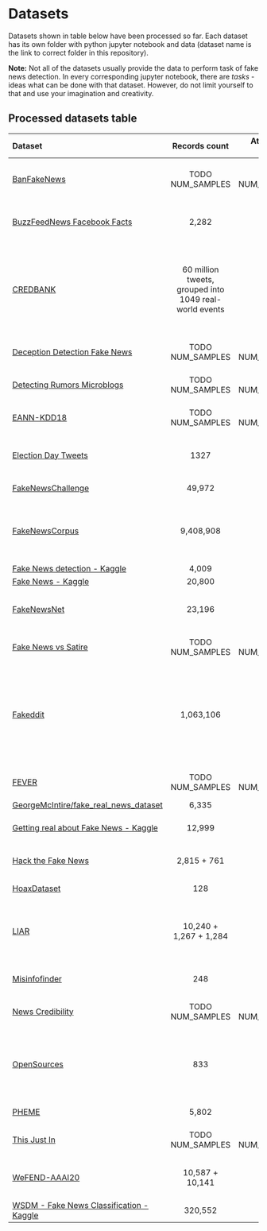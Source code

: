 # Datasets

Datasets shown in table below have been processed so far. Each dataset has its own folder with python jupyter notebook and data (dataset name is the link to correct folder in this repository).

**Note:** Not all of the datasets usually provide the data to perform task of fake news detection. In every corresponding jupyter notebook, there are *tasks* - ideas what can be done with that dataset. However, do not limit yourself to that and use your imagination and creativity.


## Processed datasets table

| **Dataset** | **Records count** | **Attributes count** | **Labels** | **Labeling method** |
|:------------|:-----------------:|:--------------------:|------------| --------------------|
| [BanFakeNews](./ban_fake_news/) | TODO NUM_SAMPLES | TODO NUM_FEATURES | TODO LABELS | manual by computer science students |
| [BuzzFeedNews Facebook Facts](./buzzfeednews_facebook_facts/) | 2,282 | 12 | mostly true, no factual content, mixture of true and false, mostly false | manual |
| [CREDBANK](./credbank/) | 60 million tweets, grouped into 1049 real-world events | - | Certainly Inaccurate (-2), Probably Inaccurate (-1), Uncertain/Doubtful (0), Probably Accurate (+1), Certainly Accurate (+2) | 30 human annotators for each event |
| [Deception Detection Fake News](./deception_detection_fake_news/) | TODO NUM_SAMPLES | TODO NUM_FEATURES | TODO LABELS | TODO LABELING METHOD |
| [Detecting Rumors Microblogs](./detecting_rumors_microblogs/) | TODO NUM_SAMPLES | TODO NUM_FEATURES | TODO LABELS | TODO LABELING METHOD |
| [EANN-KDD18](./eann-kdd18/) | TODO NUM_SAMPLES | TODO NUM_FEATURES | TODO LABELS | TODO LABELING METHOD |
| [Election Day Tweets](./electionday_tweets/) | 1327 | 17 | not fake news, fake news (or 5 categories of fake news) | manual by one expert | 
| [FakeNewsChallenge](./fake_news_challenge/) | 49,972 | 4 | unrelated, discuss, agree, disagree | manual by experts |
| [FakeNewsCorpus](./fake_news_corpus/) | 9,408,908 | 16 | fake, satire, bias, conspiracy, state, junksci, hate, clickbait, unreliable, political, reliable | using domain (with usage of `OpenSources`) |
| [Fake News detection - Kaggle](./fake_news_detection_kaggle/) | 4,009 | 4 | 1 (real), 0 (fake) | unknown |
| [Fake News - Kaggle](./fake_news_kaggle/) | 20,800 | 5 | reliable, unreliable | unknown |
| [FakeNewsNet](./fake_news_net/) | 23,196 | 5 | real, fake | according to fact-checking websites (like politifact.com) |
| [Fake News vs Satire](./fake_news_vs_satire/) | TODO NUM_SAMPLES | TODO NUM_FEATURES | TODO LABELS | TODO LABELING METHOD |
| [Fakeddit](./fakeddit/) | 1,063,106 | 16 | fake (probably 0) or not (probably 1), or 3-way labeling and 6-way labeling (see appropriate README)  | according to subreddit's theme, automated quality checks and manually checked 150 of them for test |
| [FEVER](./fever/) | TODO NUM_SAMPLES | TODO NUM_FEATURES | TODO LABELS | TODO LABELING METHOD |
| [GeorgeMcIntire/fake_real_news_dataset](./georgemcintire_fake_real_news_dataset/) | 6,335 | 3 | REAL, FAKE | unknown |
| [Getting real about Fake News - Kaggle](./getting_real_about_fake_news_kaggle/) | 12,999 | 20 | bias, conspiracy, hate, satire, state, junksci, fake, bs | using domain (with usage of `OpenSources`) |
| [Hack the Fake News](./hack_the_fake_news/) | 2,815 + 761 | 6 | fake news (3) or not (1) | manual by students of journalism |
| [HoaxDataset](./hoax_dataset/) | 128 | - | Hoax, Nonhoax | manual by experts |
| [LIAR](./liar/) | 10,240 + 1,267 + 1,284  | 14 | barely true counts, false counts, half true counts, mostly true counts, pants on fire counts | according to fact-checking websites (like politifact.com) |
| [Misinfofinder](./misinfofinder/) | 248  | 13 | 1 (misinformative), 0 (non-misinformative) | manual by authors |
| [News Credibility](./news_credibility/) | TODO NUM_SAMPLES | TODO NUM_FEATURES | TODO LABELS | TODO LABELING METHOD |
| [OpenSources](./opensources/) | 833 | 5 | bias, clickbait, conspiracy, fake, hate, junksci, satire, political, reliable, rumor, state, unreliable, blog, satirical | manual by experts (only websites are labeled) |
| [PHEME](./pheme/) | 5,802 | - | rumour, non-rumours | manual by journalists |
| [This Just In](./this_just_in/) | TODO NUM_SAMPLES | TODO NUM_FEATURES | TODO LABELS | TODO LABELING METHOD |
| [WeFEND-AAAI20](./wefend_aaai20/) | 10,587 + 10,141 | 6 | 1 (fake), 0 (real) | manual by experts, considering title only |
| [WSDM - Fake News Classification - Kaggle](./wsdm_fake_news_classification_kaggle/) | 320,552 | 8 | unrelated, agreed, disagreed | probably by experts |
